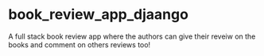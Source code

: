 # book_review_app_djaango
A full stack book review app where the authors can give their reveiw on the books and comment on others reviews too!
